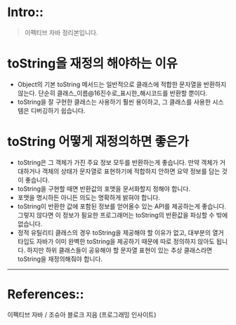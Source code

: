 # Intro::

> 이펙티브 자바 정리본입니다.
> 

# toString을 재정의 해야하는 이유

- Object의 기본 toString 메서드는 일반적으로 클래스에 적합한 문자열을 반환하지 않는다. 단순히 클래스_이름@16진수로_표시한_해시코드를 반환할 뿐이다.
- toString을 잘 구현한 클래스는 사용하기 훨씬 용이하고, 그 클래스를 사용한 시스템은 디버깅하기 쉽습니다.

# toString 어떻게 재정의하면 좋은가

- toString은 그 객체가 가진 주요 정보 모두를 반환하는게 좋습니다. 만약 객체가 거대하거나 객체의 상태가 문자열로 표현하기에 적합하지 안하면 요약 정보를 담는 것이 좋습니다.
- toString을 구현할 때면 반환값의 포맷을 문서화할지 정해야 합니다.
- 포맷을 명시하든 아니든 의도는 명확하게 밝혀야 합니다.
- toString이 반환한 값에 포함된 정보를 얻어올수 있는 API를 제공하는게 좋습니다. 그렇지 않다면 이 정보가 필요한 프로그래머는 toString의 반환값을 파싱할 수 밖에 없습니다.
- 정적 유틸리티 클래스의 경우 toString을 제공해야 할 이유가 없고, 대부분의 열거 타입도 자바가 이미 완벽한 toString을 제공하기 때문에 따로 정의하지 않아도 됩니다. 하지만 하위 클래스들이 공유해야 할 문자열 표현이 있는 추상 클래스라면 toString을 재정의해줘야 합니다.

---

# References::

이펙티브 자바 / 조슈아 블로크 지음 (프로그래밍 인사이트)